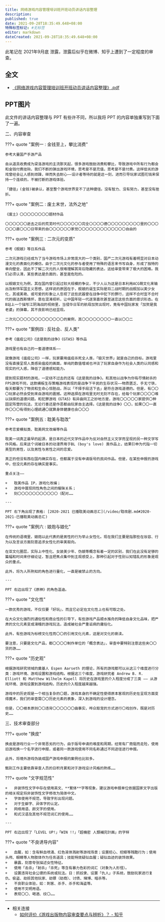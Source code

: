 ```yaml
---
title: 网络游戏内容管理培训班开班动员讲话内容整理
description:
published: true
date: 2021-09-28T18:35:49.648+08:00
特殊标签标记: #无标签
editor: markdown
dateCreated: 2021-09-28T18:35:49.648+08:00
---
```


此笔记在 2021年9月底 泄露，泄露后似乎在微博、知乎上遭到了一定程度的审查。

## 全文

+   [《网络游戏内容管理培训班开班动员讲话内容整理》.pdf](https://ggame.gledos.science/src/research/2021网络游戏管理讲话内容.pdf)

## PPT图片

此文件的讲话内容整理与 PPT 有些许不同，所以我将 PPT 的内容单独重写到下面了一遍。

二、内容审查

???+ quote "案例一 : 金钱至上，攀比消费"

    参考大量国产手游产品

    自从道具收费成为梁洛游戏的主流那天起，很多游戏鼓励消费和攀比，导致游戏中所有行为都会和金钱付费挂钩，我们不断的弹出游戏环境，思考是不是充值，思考是不是付费。这样低劣的游戏曾经会让人感到烦躁，继而失去耐心——设计者等待的就是这一刻，进而引导玩家试图花钱来保持一个连续的，不被打断的游戏体验。

    「捷径」(金钱)被承认，甚至整个游戏世界变不了这种捷径。没有智力、没有努力，甚至没有挫折。

???+ quote "案例二 : 废土末世，法外之地"

    《废土》〇〇〇〇〇〇〇〇题材作品

    〇〇〇〇〇〇逝去之后的荒芜时代〇〇〇〇〇〇完全〇〇〇〇德〇〇〇〇〇〇〇〇〇里的〇〇〇〇〇〇直〇〇〇日带来的自〇〇〇〇〇〇家觉〇〇〇〇〇〇〇〇〇〇〇〇〇自由的

???+ quote "案例三 : 二次元的变质"

    参考《舰娘》等日系作品
    
    二次元游戏已经成为了当今游戏市场上非常庞大的一个类别，国产二次元游戏有着明显对日本动漫文化的表面化的模仿。由于二次元文化的参与者使用了特殊的语言来书写自身，形成了独特的单向壁垒，因此不了解二次元的人很难理解其背后隐藏的表达，这给审查带来了极大的困难。我们必须认清，某些表达是负面的，甚至是危险的。
    
    以舰娘文化为例，其在国内曾引起过较大规模的争议，不少人认为这是日本利用ACG萌文化来输出及粉饰军国主义思想。这样说的原因在于，舰娘的诞生实际是将二战时期的战舰加以美少女化，其或美艳、或可爱的形象让人忽视了这些武器曾在战争中犯下的罪行，这样不合时宜不合时代的搞法西斯情怀，意在混淆视听，让中国年轻一代逐渐喜欢甚至迷恋这些负面的意识形态。在B站上一个描写江阴海战的视频里，当侵华日军的航母加贺出现时，竟有中国玩家发「加贺是我老婆」的弹幕，其不良影响已经显现。
    
    二次元〇〇〇〇〇〇〇〇〇〇〇〇〇的案例，其〇〇〇〇〇〇〇〇一直以〇〇二

???+ quote "案例四 : 反社会、反人类"

    参考《瘟疫公司》《这是我的战争》《GTA5》等作品

    游戏里也有自己的一套道德体系——

    就像游戏《瘟疫公司》一样，玩家要用瘟疫杀死全人类，「毁灭世界」就是自己的目标。游戏里没有直接呈现人类感染瘟疫的画面，单纯的数值增减也冲淡了玩家自身作为社会人类的认同感和现实的代入感，降低了道德感知能力。

    提到现实题材的游戏，一定绕不过去的还有《这是我的战争》。和其他以战争为你有尽情射杀的FPS游戏不同，这款横板生存策略游戏表现的是战争下平民的生存状况——物质匮乏、手无寸铁，每天都要为了物资和生命心惊胆战，所以「不择手段活下去」是符合游戏道德的。但是，有〇〇〇玩家必然会受到来自游戏的震撼。这种选择在游戏里无时无刻不存在，给每个玩家〇〇〇〇难以抉择的道德问题。和犯罪游戏《GTA5》有异曲同工之妙地方是，游戏〇〇〇〇〇家提供〇种固定阵营的玩法，无论行善还是作恶都由玩家自主选择。《这是我的战争》〇〇，如果〇〇一直作〇〇〇有得到心理疏通〇就算身体健康也会〇〇〇

???+ quote "案例五 : 耽美与耽改"

    参考恋爱模拟类、耽美网文改编等作品
    
    耽美一词真正最早的起源，是日本的近代文学作品中为反对自然主义文学而呈现的另一种文学写作风格。后来这个词被日本的动漫界用于BL (boy's love) 类作品上，结果引申为代指一切美型的男性，以及男性与男性之间的恋爱。

    真正的但没有西在国内确实存在，但都属于没有申请版号的民间作品。但是，在某些申报的游戏中，但没元素的存在确实是事实。
    
    重点关注——
    
    +   耽美作品 IP，游戏化改编；
    +   游戏中展现同性角色之间的暧昧关系；
    +   刻〇〇〇〇〇〇〇〇〇〇〇（配对……

    ---

    PPT 右下角出现了表格: [2020-2021 已播耽美动画总汇](/video/耽改剧.md#2020-2021-已播耽美动画总汇)

???+ quote "案例六 : 娘炮与娘化"

    在传统的语境里，娘炮以此代表的是男性的行为举止女性化。现在我们主要是指那些在妆容、行为以及言谈方面刻意追求女性化的审美取向。

    在亚文化圈层，实际上中性化、女装美少年、伪娘等概念有着一定的区别，我们在此没有足够的篇幅和时间来仔细论证，暂且把焦点集中到主观感受上，那种引起对于性别认知错乱的形象是观众的重点。

    此外，将为人所熟知的角色进行量化，一直是被禁止的方向。

    ---

    PPT 右边出现了《原神》的角色温迪。

???+ quote "文化性"

    一款优秀的游戏，不仅仅要「好玩」，而且它必定在文化性上也有可取之处。

    在大众文化强烈的通俗性和商业性的引导下，有些游戏产品顺水推舟的降低自身文化品味，把严肃的文化元素变成滑稽的游戏玩法，造成被社会严重诟病的庸俗化。

    此外，有些游戏为标榜文化性而〇〇的引用文化元素，这是对文化的亵渎。

    要注意，只要是文化产品，都〇〇〇〇制作单位的「概念表达」，审查中要特别注意这些夹〇〇货的游……

???+ quote "历史观"

    根据游戏研究领域的奠基人 Espen Aarseth 的理论，所有的游戏都可以从这三个维度进行分类：游戏环境、游戏设置和游戏结构。根据这三个维度，游戏研究者 Andrew B. R. Elliott 和 Matthew Wilhelm Kapell 将历史在游戏里的介入程度分成了三类 —— 从游戏环境、游戏设置到游戏结构，历史的介入程度越来越强。

    游戏中的历史观是一个相当复杂的〇题，游戏本身的不确定性使得原本客观的历史在呈现方面变得魔术，我们的审查需〇〇历史元素的表象，深入到游戏的设计理念。

    但是，〇〇根本原则〇〇违背〇〇〇〇〇〇曲事实，哗众取宠的方式进行〇戏创作，既是对历史……

三、技术审查部分

???+ quote "换皮"

    换皮是游戏行业一个非常恶劣的行为，由于版号申请的难度和周期，经常有厂商铤而走险，使用旧游戏换一个名字进行申报，或者同一款游戏使用不同名称通过不同途径进行申报。

    此外，将境外游戏伪装成国产游戏申报的案例也比较多。

    甄别工作主要依靠审查人员的日积月累和对于游戏设计风格的熟练……

???+ quote "文字规范性"

    +   非装饰性文字中存在使用英文、**繁体**字等现象，建议游戏申报单位依据国家文字出版的相关规定将非装饰性文字修改为简体中文。
    +   字体使用不规范，导致字形出现问题。
    +   对于生僻字、异体字的认定。
    +   网络用语、颜文字的使用。
    +   和式汉语及其他不规范词汇的使用……

    ---

    PPT 右边出现了「LEVEL UP!」「WIN !!」「超機密 人類補完計画」的字样

???+ quote "不良诱导内容"

    +   血腥，如：含有鲜血喷涌、红色液体溅射等游戏场景；设置挖心、挖眼等残酷行为；使用头颅、眼睛等人物肢体作为任务道具；技能特效疑似血腥；疑似血迹的装饰效果。
    +   暴露，刻意夸张描述女性特征。
    +   使用「击杀」「射杀」「杀死」等含有暴力色彩的词汇（对象为人形怪）。
    +   设置违背社会公德的系统或玩法。日：抓奴隶、设置「仇人」子系统，鼓励玩家进行复仇、偷盗、劫掠其他玩家、劫镖（劫商）、讨债、赌博、暗杀等。
    +   不良职业体验，如：刺客、杀手、杀手和海盗等。
    +   使用不文明用语。
    +   表现〇〇、喝酒、纹〇……

---

+   相关连接
    +   [如何评价《游戏出版物内容审查要点与辨析》？ - 知乎](https://web.archive.org/web/20210928102115/https://www.zhihu.com/question/489543121)
